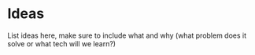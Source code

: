 # Ideas
List ideas here, make sure to include what and why (what problem does it solve or what tech will we learn?)
